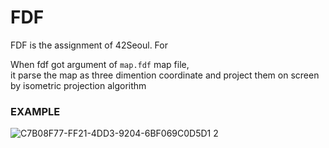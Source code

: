 # FDF
FDF is the assignment of 42Seoul. For 


When fdf got argument of ``` map.fdf ``` map file, <br>
it parse the map as three dimention coordinate and project them on screen by isometric projection algorithm


### EXAMPLE
![C7B08F77-FF21-4DD3-9204-6BF069C0D5D1 2](https://github.com/minjacho42/fdf/assets/89201424/cb834b28-3c3c-42f4-89ed-8b93da339b42)
